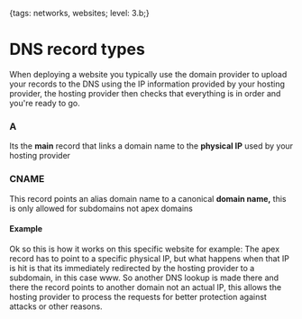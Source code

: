 {tags: networks, websites; level: 3.b;}

# DNS record types

When deploying a website you typically use the domain provider to upload your records to the DNS using the IP information provided by your hosting provider, the hosting provider then checks that everything is in order and you're ready to go.
### A
Its the **main** record that links a domain name to the **physical IP** used by your hosting provider
### CNAME
This record points an alias domain name to a canonical **domain name,** this is only allowed for subdomains not apex domains
#### Example
Ok so this is how it works on this specific website for example:
The apex record has to point to a specific physical IP, but what happens when that IP is hit is that its immediately redirected by the hosting provider to a subdomain, in this case www. So another DNS lookup is made there and there the record points to another domain not an actual IP, this allows the hosting provider to process the requests for better protection against attacks or other reasons.



